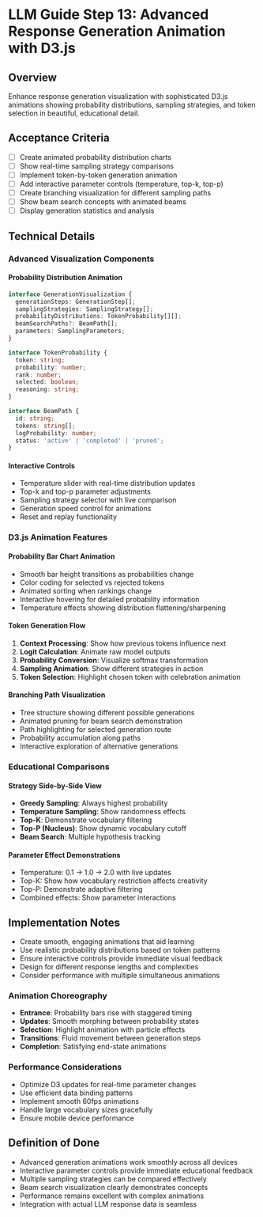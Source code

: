 # LLM Guide Step 13: Advanced Response Generation Animation with D3.js

## Overview
Enhance response generation visualization with sophisticated D3.js animations showing probability distributions, sampling strategies, and token selection in beautiful, educational detail.

## Acceptance Criteria
- [ ] Create animated probability distribution charts
- [ ] Show real-time sampling strategy comparisons
- [ ] Implement token-by-token generation animation
- [ ] Add interactive parameter controls (temperature, top-k, top-p)
- [ ] Create branching visualization for different sampling paths
- [ ] Show beam search concepts with animated beams
- [ ] Display generation statistics and analysis

## Technical Details

### Advanced Visualization Components

#### Probability Distribution Animation
```typescript
interface GenerationVisualization {
  generationSteps: GenerationStep[];
  samplingStrategies: SamplingStrategy[];
  probabilityDistributions: TokenProbability[][];
  beamSearchPaths?: BeamPath[];
  parameters: SamplingParameters;
}

interface TokenProbability {
  token: string;
  probability: number;
  rank: number;
  selected: boolean;
  reasoning: string;
}

interface BeamPath {
  id: string;
  tokens: string[];
  logProbability: number;
  status: 'active' | 'completed' | 'pruned';
}
```

#### Interactive Controls
- Temperature slider with real-time distribution updates
- Top-k and top-p parameter adjustments
- Sampling strategy selector with live comparison
- Generation speed control for animations
- Reset and replay functionality

### D3.js Animation Features

#### Probability Bar Chart Animation
- Smooth bar height transitions as probabilities change
- Color coding for selected vs rejected tokens
- Animated sorting when rankings change
- Interactive hovering for detailed probability information
- Temperature effects showing distribution flattening/sharpening

#### Token Generation Flow
1. **Context Processing**: Show how previous tokens influence next
2. **Logit Calculation**: Animate raw model outputs
3. **Probability Conversion**: Visualize softmax transformation
4. **Sampling Animation**: Show different strategies in action
5. **Token Selection**: Highlight chosen token with celebration animation

#### Branching Path Visualization
- Tree structure showing different possible generations
- Animated pruning for beam search demonstration
- Path highlighting for selected generation route
- Probability accumulation along paths
- Interactive exploration of alternative generations

### Educational Comparisons

#### Strategy Side-by-Side View
- **Greedy Sampling**: Always highest probability
- **Temperature Sampling**: Show randomness effects
- **Top-K**: Demonstrate vocabulary filtering
- **Top-P (Nucleus)**: Show dynamic vocabulary cutoff
- **Beam Search**: Multiple hypothesis tracking

#### Parameter Effect Demonstrations
- Temperature: 0.1 → 1.0 → 2.0 with live updates
- Top-K: Show how vocabulary restriction affects creativity
- Top-P: Demonstrate adaptive filtering
- Combined effects: Show parameter interactions

## Implementation Notes
- Create smooth, engaging animations that aid learning
- Use realistic probability distributions based on token patterns
- Ensure interactive controls provide immediate visual feedback
- Design for different response lengths and complexities
- Consider performance with multiple simultaneous animations

### Animation Choreography
- **Entrance**: Probability bars rise with staggered timing
- **Updates**: Smooth morphing between probability states  
- **Selection**: Highlight animation with particle effects
- **Transitions**: Fluid movement between generation steps
- **Completion**: Satisfying end-state animations

### Performance Considerations
- Optimize D3 updates for real-time parameter changes
- Use efficient data binding patterns
- Implement smooth 60fps animations
- Handle large vocabulary sizes gracefully
- Ensure mobile device performance

## Definition of Done
- Advanced generation animations work smoothly across all devices
- Interactive parameter controls provide immediate educational feedback
- Multiple sampling strategies can be compared effectively
- Beam search visualization clearly demonstrates concepts
- Performance remains excellent with complex animations
- Integration with actual LLM response data is seamless